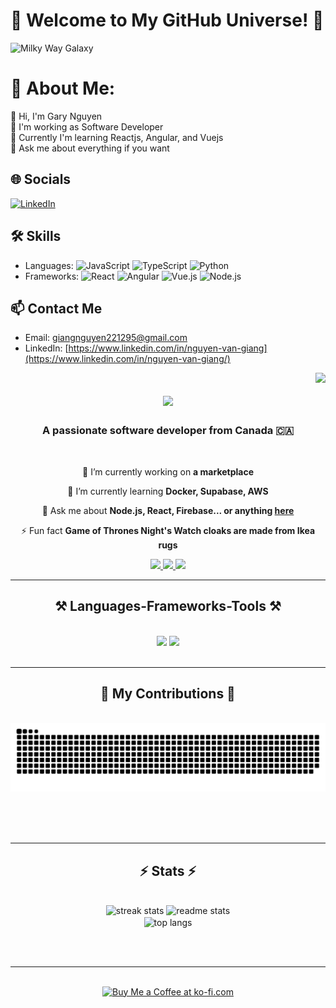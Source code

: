 # 🌌 Welcome to My GitHub Universe! 🌌

![Milky Way Galaxy](https://media.giphy.com/media/xT9IgG50Fb7Mi0prBC/giphy.gif)

# 💫 About Me:
👋 Hi, I'm Gary Nguyen <br>
💼 I'm working as Software Developer <br>
🌱 Currently I'm learning Reactjs, Angular, and Vuejs <br>
💬 Ask me about everything if you want<br>

## 🌐 Socials
[![LinkedIn](https://img.shields.io/badge/LinkedIn-blue?style=for-the-badge&logo=linkedin)]([https://linkedin.com/in/yourusername](https://www.linkedin.com/in/nguyen-van-giang/))

## 🛠 Skills
- Languages: ![JavaScript](https://img.shields.io/badge/JavaScript-323330?style=for-the-badge&logo=javascript) ![TypeScript](https://img.shields.io/badge/TypeScript-3178C6?style=for-the-badge&logo=typescript) ![Python](https://img.shields.io/badge/Python-3776AB?style=for-the-badge&logo=python)
- Frameworks: ![React](https://img.shields.io/badge/React-20232A?style=for-the-badge&logo=react) ![Angular](https://img.shields.io/badge/Angular-DD0031?style=for-the-badge&logo=angular) ![Vue.js](https://img.shields.io/badge/Vue.js-4FC08D?style=for-the-badge&logo=vue.js) ![Node.js](https://img.shields.io/badge/Node.js-339933?style=for-the-badge&logo=nodedotjs)

## 📫 Contact Me
- Email: [giangnguyen221295@gmail.com](mailto:giangnguyen221295@gmail.com)
- LinkedIn: [https://www.linkedin.com/in/nguyen-van-giang](https://www.linkedin.com/in/nguyen-van-giang/)

<img align="right" src="https://visitor-badge.laobi.icu/badge?page_id=salesp07.salesp07" />

<h1 align="center">
    <img src="https://readme-typing-svg.herokuapp.com/?font=Righteous&size=35&center=true&vCenter=true&width=500&height=70&duration=4000&lines=Hi+There!+👋;+I'm+Pedro+Muniz!;" />
</h1>

<h3 align="center">A passionate software developer from Canada 🇨🇦</h3>

<br/>

<div align="center">
 
 🔭 I’m currently working on **a marketplace**
 
 🌱 I’m currently learning **Docker, Supabase, AWS**

💬 Ask me about **Node.js, React, Firebase... or anything [here](https://github.com/salesp07/salesp07/issues)**

⚡ Fun fact **Game of Thrones Night's Watch cloaks are made from Ikea rugs**

 </div>
 
<div align="center"> 
  <a href="mailto:pedro.sales.muniz@gmail.com">
    <img src="https://img.shields.io/badge/Gmail-333333?style=for-the-badge&logo=gmail&logoColor=red" />
  </a>
  <a href="https://linkedin.com/in/pedro-sales-muniz" target="_blank">
    <img src="https://img.shields.io/badge/LinkedIn-0077B5?style=for-the-badge&logo=linkedin&logoColor=white" target="_blank" />
  </a>
  <a href="https://salesp07.github.io" target="_blank">
     <img src="https://img.shields.io/badge/Portfolio-FF5722?style=for-the-badge&logo=todoist&logoColor=white" target="_blank" /> <!-- sqlite, safari, google-chrome are other good icon options -->
  </a>
</div>

 <hr/>
 
<h2 align="center">⚒️ Languages-Frameworks-Tools ⚒️</h2>
<br/>
<div align="center">
    <img src="https://skillicons.dev/icons?i=react,bootstrap,mui,html,css,vscode,github,figma,tailwind,git,r" />
    <img src="https://skillicons.dev/icons?i=nodejs,python,javascript,typescript,express,firebase,mongodb,c,java,nextjs,mysql,flask" /><br>
</div>

<br/>
<hr/>

<div align="center">
  <h2>🐍 My Contributions 🐍</h2>
  <br>
  <img alt="snake eating my contributions" src="https://raw.githubusercontent.com/salesp07/salesp07/output/github-contribution-grid-snake.svg" />
  
  <br/><br/><br/>
</div>

<hr/>

<h2 align="center">⚡ Stats ⚡</h2>
<br>
<div align=center>
  <img width=390 src="https://github-readme-streak-stats-salesp07.vercel.app/?user=salesp07&count_private=true&theme=react&border_radius=10" alt="streak stats"/>
  <img width=390 src="https://github-readme-stats-salesp07.vercel.app/api?username=salesp07&count_private=true&show_icons=true&theme=react&rank_icon=github&border_radius=10" alt="readme stats" />
  <br/>
  <img width=325 align="center" src="https://github-readme-stats-salesp07.vercel.app/api/top-langs/?username=salesp07&hide=HTML&langs_count=8&layout=compact&theme=react&border_radius=10&size_weight=0.5&count_weight=0.5&exclude_repo=github-readme-stats" alt="top langs" />
</div>

<br/><br/>

<hr/>

<br/>

<div align="center">
<a href='https://ko-fi.com/V7V4RAK9C' target='_blank'><img height='64' style='border:0px;height:64px;' src='https://storage.ko-fi.com/cdn/kofi1.png?v=3' border='0' alt='Buy Me a Coffee at ko-fi.com' /></a>
</div>

<br/>
